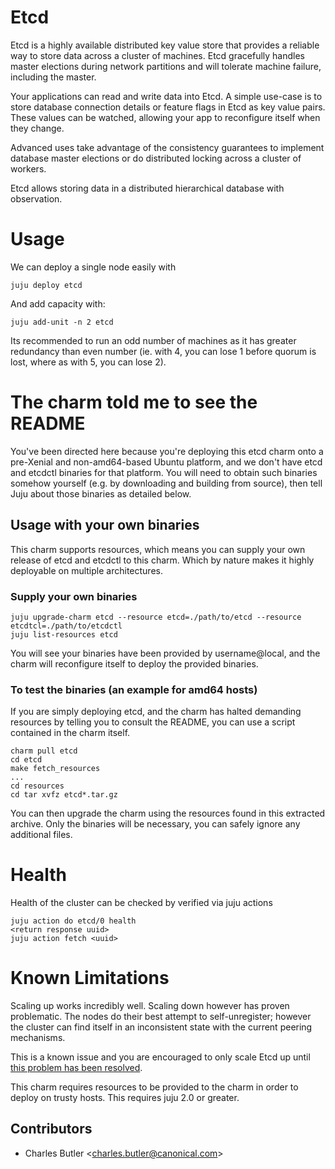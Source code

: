# Etcd

Etcd is a highly available distributed key value store that provides a reliable
way to store data across a cluster of machines. Etcd gracefully handles master
elections during network partitions and will tolerate machine failure,
including the master.

Your applications can read and write data into Etcd. A simple use-case is to
store database connection details or feature flags in Etcd as key value pairs.
These values can be watched, allowing your app to reconfigure itself when they
change.

Advanced uses take advantage of the consistency guarantees to implement
database master elections or do distributed locking across a cluster of
workers.

Etcd allows storing data in a distributed hierarchical database with
observation.

# Usage

We can deploy a single node easily with

```shell
juju deploy etcd
```
And add capacity with:

```shell
juju add-unit -n 2 etcd
```

Its recommended to run an odd number of machines as it has greater redundancy
than even number (ie. with 4, you can lose 1 before quorum is lost, where as
with 5, you can lose 2).

# The charm told me to see the README

You've been directed here because you're deploying this etcd charm onto a
pre-Xenial and non-amd64-based Ubuntu platform, and we don't have etcd and
etcdctl binaries for that platform. You will need to obtain such binaries
somehow yourself (e.g. by downloading and building from source), then tell
Juju about those binaries as detailed below.

## Usage with your own binaries

This charm supports resources, which means you can supply your own release of
etcd and etcdctl to this charm. Which by nature makes it highly deployable on
multiple architectures.

### Supply your own binaries

```shell
juju upgrade-charm etcd --resource etcd=./path/to/etcd --resource etcdtcl=./path/to/etcdctl
juju list-resources etcd
```

You will see your binaries have been provided by username@local, and the charm
will reconfigure itself to deploy the provided binaries.

### To test the binaries (an example for amd64 hosts)

If you are simply deploying etcd, and the charm has halted demanding resources
by telling you to consult the README, you can use a script contained in the
charm itself.

```shell
charm pull etcd
cd etcd
make fetch_resources
...
cd resources
cd tar xvfz etcd*.tar.gz
```

You can then upgrade the charm using the resources found in this extracted
archive. Only the binaries will be necessary, you can safely ignore any
additional files.

# Health
Health of the cluster can be checked by verified via juju actions

```shell
juju action do etcd/0 health
<return response uuid>
juju action fetch <uuid>

```


# Known Limitations

Scaling up works incredibly well. Scaling down however has proven problematic.
The nodes do their best attempt to self-unregister; however the cluster can find
itself in an inconsistent state with the current peering mechanisms.

This is a known issue and you are encouraged to only scale Etcd up until [this
problem has been resolved](https://github.com/juju-solutions/layer-etcd/issues/5).

This charm requires resources to be provided to the charm in order to deploy
on trusty hosts. This requires juju 2.0 or greater.


## Contributors

- Charles Butler &lt;[charles.butler@canonical.com](mailto:charles.butler@canonical.com)&gt;
